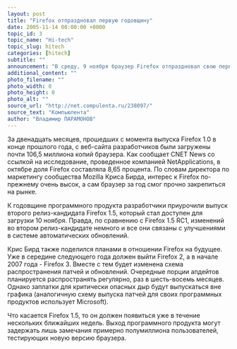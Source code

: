 ```yaml
---
layout: post
title: "Firefox отпраздновал первую годовщину"
date: 2005-11-14 00:00:00 +0000
topic_id: 3
topic_name: "Hi-tech"
topic_slug: hitech
categories: [hitech]
subtitle: ""
announcement: "В среду, 9 ноября браузер Firefox отпраздновал свою первую годовщину."
additional_content: ""
photo_filename: ""
photo_width: 0
photo_height: 0
photo_alt: ""
source_url: "http://net.compulenta.ru/238097/"
source_text: "Компьюлента"
author: "Владимир ПАРАМОНОВ"
---
```

За двенадцать месяцев, прошедших с момента выпуска Firefox 1.0 в конце прошлого года, с веб-сайта разработчиков были загружены почти 106,5 миллиона копий браузера. Как сообщает CNET News со ссылкой на исследование, проведенное компанией NetApplications, в октябре доля Firefox составляла 8,65 процента. По словам директора по маркетингу сообщества Mozilla Криса Бирда, интерес к Firefox по-прежнему очень высок, а сам браузер за год смог прочно закрепиться на рынке.

К годовщине программного продукта разработчики приурочили выпуск второго релиз-кандидата Firefox 1.5, который стал доступен для загрузки 10 ноября. Правда, по сравнению с Firefox 1.5 RC1, изменений во втором релиз-кандидате немного и все они связаны с улучшениями в системе автоматических обновлений.

Крис Бирд также поделился планами в отношении Firefox на будущее. Уже в середине следующего года должен выйти Firefox 2, а в начале 2007 года - Firefox 3. Вместе с тем будет изменена схема распространения патчей и обновлений. Очередные порции апдейтов планируется распространять регулярно, раз в шесть-восемь месяцев. Однако заплатки для критически опасных дыр будут выпускаться вне графика (аналогичную схему выпуска патчей для своих программных продуктов использует Microsoft).

Что касается Firefox 1.5, то он должен появиться уже в течение нескольких ближайших недель. Выход программного продукта могут задержать лишь замечания примерно полумиллиона пользователей, тестирующих новую версию браузера.
